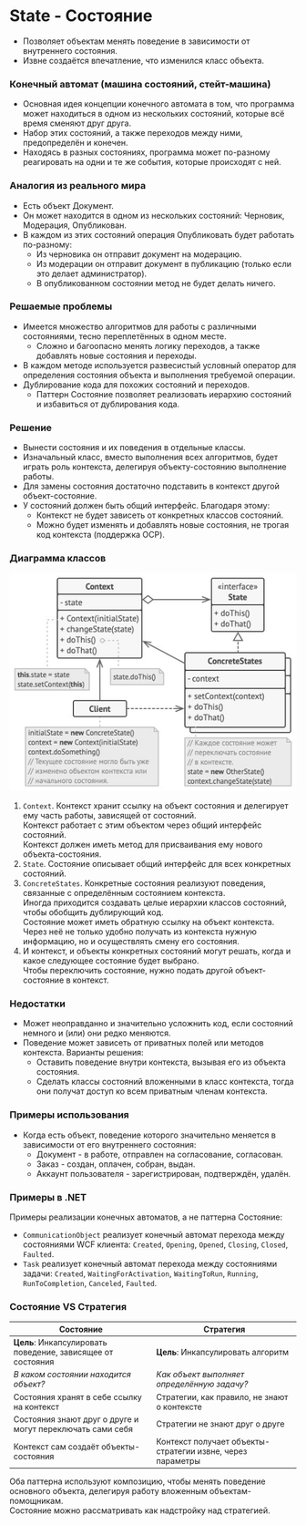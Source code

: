 ﻿# State - Состояние
* Позволяет объектам менять поведение в зависимости от внутреннего состояния.
* Извне создаётся впечатление, что изменился класс объекта.

### Конечный автомат (машина состояний, стейт-машина)
* Основная идея концепции конечного автомата в том, что программа может находиться в одном из нескольких состояний, которые всё время сменяют друг друга.
* Набор этих состояний, а также переходов между ними, предопределён и конечен.
* Находясь в разных состояниях, программа может по-разному реагировать на одни и те же события, которые происходят с ней.

### Аналогия из реального мира
* Есть объект Документ.
* Он может находится в одном из нескольких состояний: Черновик, Модерация, Опубликован.
* В каждом из этих состояний операция Опубликовать будет работать по-разному:
  * Из черновика он отправит документ на модерацию.
  * Из модерации он отправит документ в публикацию (только если это делает администратор).
  * В опубликованном состоянии метод не будет делать ничего.

### Решаемые проблемы
* Имеется множество алгоритмов для работы с различными состояниями, тесно переплетённых в одном месте.
  * Сложно и багоопасно менять логику переходов, а также добавлять новые состояния и переходы.
* В каждом методе используется развесистый условный оператор для определения состояния объекта и выполнения требуемой операции.
* Дублирование кода для похожих состояний и переходов.
  * Паттерн Состояние позволяет реализовать иерархию состояний и избавиться от дублирования кода.

### Решение
* Вынести состояния и их поведения в отдельные классы.
* Изначальный класс, вместо выполнения всех алгоритмов, будет играть роль контекста, делегируя объекту-состоянию выполнение работы.
* Для замены состояния достаточно подставить в контекст другой объект-состояние.
* У состояний должен быть общий интерфейс. Благодаря этому:
  * Контекст не будет зависеть от конкретных классов состояний.
  * Можно будет изменять и добавлять новые состояния, не трогая код контекста (поддержка OCP).

### Диаграмма классов
![Class diagram](State.jpg)
1. `Context`. Контекст хранит ссылку на объект состояния и делегирует ему часть работы, зависящей от состояний.  
Контекст работает с этим объектом через общий интерфейс состояний.  
Контекст должен иметь метод для присваивания ему нового объекта-состояния.
2. `State`. Состояние описывает общий интерфейс для всех конкретных состояний.
3. `ConcreteStates`. Конкретные состояния реализуют поведения, связанные с определённым состоянием контекста.  
Иногда приходится создавать целые иерархии классов состояний, чтобы обобщить дублирующий код.  
Состояние может иметь обратную ссылку на объект контекста.  
Через неё не только удобно получать из контекста нужную информацию, но и осуществлять смену его состояния.
4. И контекст, и объекты конкретных состояний могут решать, когда и какое следующее состояние будет выбрано.  
Чтобы переключить состояние, нужно подать другой объект-состояние в контекст.

### Недостатки
* Может неоправданно и значительно усложнить код, если состояний немного и (или) они редко меняются.
* Поведение может зависеть от приватных полей или методов контекста. Варианты решения:
  * Оставить поведение внутри контекста, вызывая его из объекта состояния.
  * Сделать классы состояний вложенными в класс контекста, тогда они получат доступ ко всем приватным членам контекста.

### Примеры использования
* Когда есть объект, поведение которого значительно меняется в зависимости от его внутреннего состояния:
  * Документ - в работе, отправлен на согласование, согласован.
  * Заказ - создан, оплачен, собран, выдан.
  * Аккаунт пользователя - зарегистрирован, подтверждён, удалён.

### Примеры в .NET
Примеры реализации конечных автоматов, а не паттерна Состояние:
* `CommunicationObject` реализует конечный автомат перехода между состояниями WCF клиента: `Created`, `Opening`, `Opened`, `Closing`, `Closed`, `Faulted`.
* `Task` реализует конечный автомат перехода между состояниями задачи: `Created`, `WaitingForActivation`, `WaitingToRun`, `Running`, `RunToCompletion`, `Canceled`, `Faulted`.

### Состояние VS Стратегия
| Состояние                                                   | Стратегия                                                  |
|-------------------------------------------------------------|------------------------------------------------------------|
| **Цель**: Инкапсулировать поведение, зависящее от состояния | **Цель**: Инкапсулировать алгоритм                         |
| _В каком состоянии находится объект?_                       | _Как объект выполняет определённую задачу?_                |
| Состояния хранят в себе ссылку на контекст                  | Стратегии, как правило, не знают о контексте               |
| Состояния знают друг о друге и могут переключать сами себя  | Стратегии не знают друг о друге                            |
| Контекст сам создаёт объекты-состояния                      | Контекст получает объекты-стратегии извне, через параметры |

Оба паттерна используют композицию, чтобы менять поведение основного объекта, делегируя работу вложенным объектам-помощникам.  
Состояние можно рассматривать как надстройку над стратегией.
